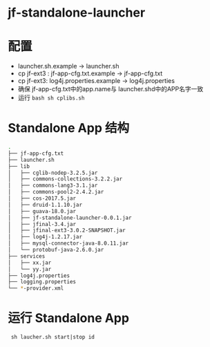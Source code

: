 # jf-standalone-launcher

# 配置
- launcher.sh.example -> launcher.sh
- cp jf-ext3 : jf-app-cfg.txt.example -> jf-app-cfg.txt
- cp jf-ext3: log4j.properties.example -> log4j.properties
- 确保 jf-app-cfg.txt中的app.name与 launcher.shd中的APP名字一致
- 运行 ```bash sh cplibs.sh```

# Standalone App 结构

```bash
.
├── jf-app-cfg.txt
├── launcher.sh
├── lib
│   ├── cglib-nodep-3.2.5.jar
│   ├── commons-collections-3.2.2.jar
│   ├── commons-lang3-3.1.jar
│   ├── commons-pool2-2.4.2.jar
│   ├── cos-2017.5.jar
│   ├── druid-1.1.10.jar
│   ├── guava-18.0.jar
│   ├── jf-standalone-launcher-0.0.1.jar
│   ├── jfinal-3.4.jar
│   ├── jfinal-ext3-3.0.2-SNAPSHOT.jar
│   ├── log4j-1.2.17.jar
│   ├── mysql-connector-java-8.0.11.jar
│   └── protobuf-java-2.6.0.jar
├── services
│   ├── xx.jar
│   └── yy.jar
├── log4j.properties
├── logging.properties
└── *-provider.xml
```
# 运行 Standalone App

``` sh laucher.sh start|stop id```
